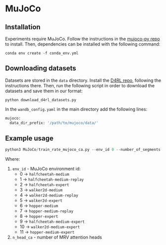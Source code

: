 # MuJoCo

## Installation

Experiments require MuJoCo.
Follow the instructions in the [mujoco-py repo](https://github.com/openai/mujoco-py) to install.
Then, dependencies can be installed with the following command:

```
conda env create -f conda_env.yml
```

## Downloading datasets

Datasets are stored in the `data` directory.
Install the [D4RL repo](https://github.com/rail-berkeley/d4rl), following the instructions there.
Then, run the following script in order to download the datasets and save them in our format:

```
python download_d4rl_datasets.py
```

In the `wandb_config.yaml` in the main directory add the following lines:

```python
mujoco:
  data_dir_prefix: '/path/to/mujoco/data/'
```

## Example usage

```python
python3 MuJoCo/train_rate_mujoco_ca.py --env_id 0 --number_of_segments 3 --segment_length 20 --num_mem_tokens 15 --n_head_ca 2 --seed 123
```

Where:

1. `env_id` - MuJoCo environment id:
    - 0 → `halfcheetah-medium`
    - 1 → `halfcheetah-medium-replay`
    - 2 → `halfcheetah-expert`
    - 3 → `walker2d-medium`
    - 4 → `walker2d-medium-replay`
    - 5 → `walker2d-expert`
    - 6 → `hopper-medium`
    - 7 → `hopper-medium-replay`
    - 8 → `hopper-expert`
    - 9 → `halfcheetah-medium-expert`
    - 10 → `walker2d-medium-expert`
    - 11 → `hopper-medium-expert`
2. `n_head_ca` - number of MRV attention heads

